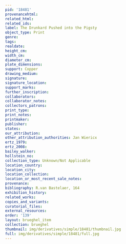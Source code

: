 ```yaml
---
pid: '18481'
provenancehtml:
related_html:
related_ids:
label: The Drunkard Pushed into the Pigsty
object_type: Print
genre:
tags:
realdate:
height_cm:
width_cm:
diameter_cm:
plate_dimensions:
support: Copper
drawing_medium:
signature:
signature_location:
support_marks:
further_inscription:
collaborators:
collaborator_notes:
collectors_patrons:
print_type:
print_notes:
printmaker:
publisher:
states:
our_attribution:
other_attribution_authorities: Jan Wiericx
ertz_1979:
ertz_2008:
bailey_walker:
hollstein_no:
collection_type: Unknown/Not Applicable
location_country:
location_city:
location_collection:
location_or_most_recent_sale_notes:
provenance:
bibliography: R.van Bastelaer, 164
exhibition_history:
related_works:
copies_and_variants:
curatorial_files:
external_resources:
order: '139'
layout: brueghel_item
collection: brueghel
thumbnail: img/derivatives/simple/18481/thumbnail.jpg
full: img/derivatives/simple/18481/full.jpg
---
```

